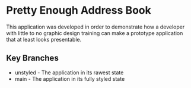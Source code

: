 # Pretty Enough Address Book

This application was developed in order to demonstrate how a developer 
with little to no graphic design training can make a prototype 
application that at least looks presentable.

## Key Branches
* unstyled - The application in its rawest state
* main - The application in its fully styled state
